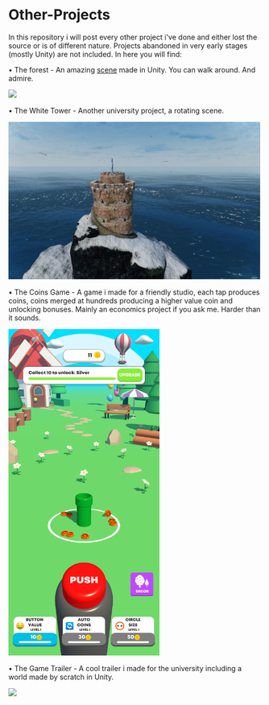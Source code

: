 # Other-Projects

In this repository i will post every other project i've done and either lost the source or is of different nature. Projects abandoned in very early stages (mostly Unity) are not included. In here you will find:

• The forest - An amazing [scene](https://github.com/Mistral-Designs/Other-Projects/blob/master/forest.rar) made in Unity. You can walk around. And admire.

<img src="https://github.com/Mistral-Designs/Other-Projects/blob/master/forest.png" width="500">

• The White Tower - Another university project, a rotating scene.

<img src="https://github.com/Mistral-Designs/Other-Projects/blob/master/tower.png" width="500">

• The Coins Game - A game i made for a friendly studio, each tap produces coins, coins merged at hundreds producing a higher value coin and unlocking bonuses. Mainly an economics project if you ask me. Harder than it sounds.

<img src="https://github.com/Mistral-Designs/Other-Projects/blob/master/coins.png" width="300">

• The Game Trailer - A cool trailer i made for the university including a world made by scratch in Unity.

<img src="https://github.com/Mistral-Designs/Other-Projects/blob/master/trailer.gif" width="500">
